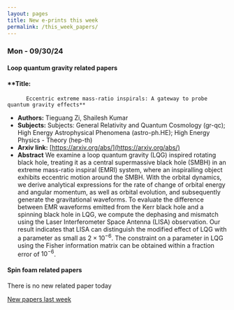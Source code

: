 ```yaml
---
layout: pages
title: New e-prints this week
permalink: /this_week_papers/
---
```




### Mon - 09/30/24

#### Loop quantum gravity related papers

#### **Title:
          Eccentric extreme mass-ratio inspirals: A gateway to probe quantum gravity effects**
 - **Authors:** Tieguang Zi, Shailesh Kumar
 - **Subjects:** Subjects:
General Relativity and Quantum Cosmology (gr-qc); High Energy Astrophysical Phenomena (astro-ph.HE); High Energy Physics - Theory (hep-th)
 - **Arxiv link:** [https://arxiv.org/abs/](https://arxiv.org/abs/)
 - **Abstract**
 We examine a loop quantum gravity (LQG) inspired rotating black hole, treating it as a central supermassive black hole (SMBH) in an extreme mass-ratio inspiral (EMRI) system, where an inspiralling object exhibits eccentric motion around the SMBH. With the orbital dynamics, we derive analytical expressions for the rate of change of orbital energy and angular momentum, as well as orbital evolution, and subsequently generate the gravitational waveforms. To evaluate the difference between EMR waveforms emitted from the Kerr black hole and a spinning black hole in LQG, we compute the dephasing and mismatch using the Laser Interferometer Space Antenna (LISA) observation. Our result indicates that LISA can distinguish the modified effect of LQG with a parameter as small as $2\times10^{-6}$. The constraint on a parameter in LQG using the Fisher information matrix can be obtained within a fraction error of $10^{-6}$. 

#### Spin foam related papers

There is no new related paper today 




[New papers last week]({{site.url}}/archived/weekly/pre-prints/2024/09/30/archived_weekly_papers.html)